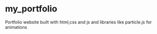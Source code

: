 # my_portfolio
Portfolio website built with html,css and js and libraries like particle.js for animations
